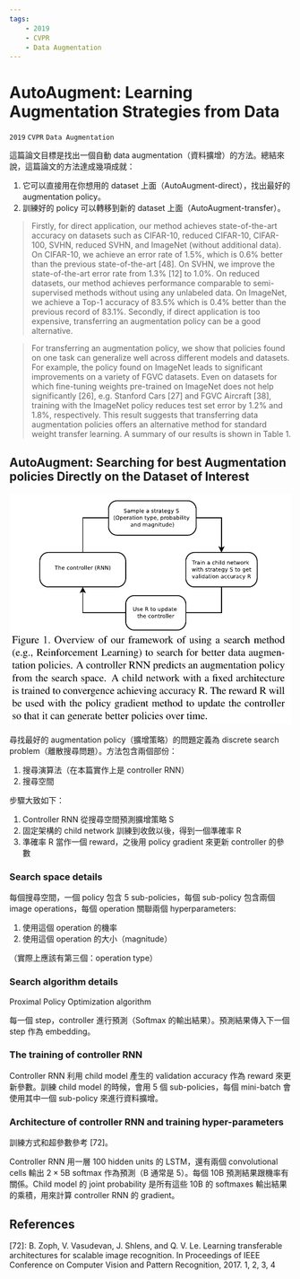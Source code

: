 ```yaml
---
tags:
    - 2019
    - CVPR
    - Data Augmentation
---
```

# AutoAugment: Learning Augmentation Strategies from Data

`2019` `CVPR` `Data Augmentation`

這篇論文目標是找出一個自動 data augmentation（資料擴增）的方法。總結來說，這篇論文的方法達成幾項成就：

1. 它可以直接用在你想用的 dataset 上面（AutoAugment-direct），找出最好的 augmentation policy。
2. 訓練好的 policy 可以轉移到新的 dataset 上面（AutoAugment-transfer）。

> Firstly, for direct application, our method achieves state-of-the-art accuracy on datasets such as CIFAR-10, reduced CIFAR-10, CIFAR-100, SVHN, reduced SVHN, and ImageNet (without additional data). On CIFAR-10, we achieve an error rate of 1.5%, which is 0.6% better than the previous state-of-the-art [48]. On SVHN, we improve the state-of-the-art error rate from 1.3% [12] to 1.0%. On reduced datasets, our method achieves performance comparable to semi-supervised methods without using any unlabeled data. On ImageNet, we achieve a Top-1 accuracy of 83.5% which is 0.4% better than the previous record of 83.1%. Secondly, if direct application is too expensive, transferring an augmentation policy can be a good alternative.

> For transferring an augmentation policy, we show that policies found on one task can generalize well across different models and datasets. For example, the policy found on ImageNet leads to significant improvements on a variety of FGVC datasets. Even on datasets for which fine-tuning weights pre-trained on ImageNet does not help significantly [26], e.g. Stanford Cars [27] and FGVC Aircraft [38], training with the ImageNet policy reduces test set error by 1.2% and 1.8%, respectively. This result suggests that transferring data augmentation policies offers an alternative method for standard weight transfer learning. A summary of our results is shown in Table 1.


## AutoAugment: Searching for best Augmentation policies Directly on the Dataset of Interest

![](../assets/fig/2019/auto-augment-learning-augmentation-strategies-from-data/1.png)

尋找最好的 augmentation policy（擴增策略）的問題定義為 discrete search problem（離散搜尋問題）。方法包含兩個部份：
1. 搜尋演算法（在本篇實作上是 controller RNN）
2. 搜尋空間

步驟大致如下：
1. Controller RNN 從搜尋空間預測擴增策略 S
2. 固定架構的 child network 訓練到收斂以後，得到一個準確率 R
3. 準確率 R 當作一個 reward，之後用 policy gradient 來更新 controller 的參數


### Search space details

每個搜尋空間，一個 policy 包含 5 sub-policies，每個 sub-policy 包含兩個 image operations，每個 operation 關聯兩個 hyperparameters:
1. 使用這個 operation 的機率
2. 使用這個 operation 的大小（magnitude）

（實際上應該有第三個：operation type）


### Search algorithm details

Proximal Policy Optimization algorithm 

每一個 step，controller 進行預測（Softmax 的輸出結果）。預測結果傳入下一個 step 作為 embedding。


### The training of controller RNN

Controller RNN 利用 child model 產生的 validation accuracy 作為 reward 來更新參數。訓練 child model 的時候，會用 5 個 sub-policies，每個 mini-batch 會使用其中一個 sub-policy 來進行資料擴增。

### Architecture of controller RNN and training hyper-parameters

訓練方式和超參數參考 [72]。

Controller RNN 用一層 100 hidden units 的 LSTM，還有兩個 convolutional cells 輸出 $2 \times 5$B softmax 作為預測（B 通常是 5）。每個 10B 預測結果跟機率有關係。Child model 的 joint probability 是所有這些 10B 的 softmaxes 輸出結果的乘積，用來計算 controller RNN 的 gradient。

## References

[72]: B. Zoph, V. Vasudevan, J. Shlens, and Q. V. Le. Learning transferable architectures for scalable image recognition. In Proceedings of IEEE Conference on Computer Vision and Pattern Recognition, 2017. 1, 2, 3, 4
